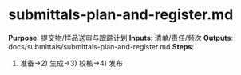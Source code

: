 # submittals-plan-and-register.md

**Purpose**: 提交物/样品送审与跟踪计划
**Inputs**: 清单/责任/频次
**Outputs**: docs/submittals/submittals-plan-and-register.md
**Steps**:

1. 准备→2) 生成→3) 校核→4) 发布

